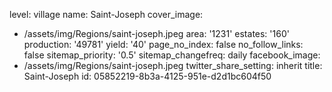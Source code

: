 level: village
name: Saint-Joseph
cover_image:
  - /assets/img/Regions/saint-joseph.jpeg
area: '1231'
estates: '160'
production: '49781'
yield: '40'
page_no_index: false
no_follow_links: false
sitemap_priority: '0.5'
sitemap_changefreq: daily
facebook_image:
  - /assets/img/Regions/saint-joseph.jpeg
twitter_share_setting: inherit
title: Saint-Joseph
id: 05852219-8b3a-4125-951e-d2d1bc604f50
